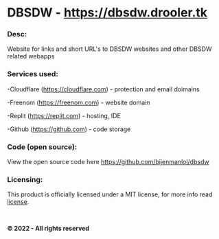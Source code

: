 # DBSDW - https://dbsdw.drooler.tk

### Desc:

Website for links and short URL's to DBSDW websites and other DBSDW related webapps


### Services used:

-Cloudflare (https://cloudflare.com) - protection and email doimains

-Freenom (https://freenom.com) - website domain

-Replit (https://replit.com) - hosting, IDE

-Github (https://github.com) - code storage


### Code (open source):

View the open source code here https://github.com/bijenmanlol/dbsdw


### Licensing:

This product is officially licensed under a MIT license, for more info read [license](https://github.com/bijenmanlol/dbsdw/blob/main/license).

&nbsp;

**&copy; 2022 - All rights reserved**

